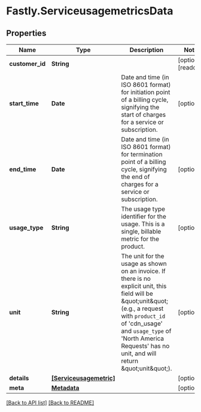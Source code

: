 # Fastly.ServiceusagemetricsData

## Properties

Name | Type | Description | Notes
------------ | ------------- | ------------- | -------------
**customer_id** | **String** |  | [optional] [readonly] 
**start_time** | **Date** | Date and time (in ISO 8601 format) for initiation point of a billing cycle, signifying the start of charges for a service or subscription. | [optional] 
**end_time** | **Date** | Date and time (in ISO 8601 format) for termination point of a billing cycle, signifying the end of charges for a service or subscription. | [optional] 
**usage_type** | **String** | The usage type identifier for the usage. This is a single, billable metric for the product. | [optional] 
**unit** | **String** | The unit for the usage as shown on an invoice. If there is no explicit unit, this field will be \&quot;unit\&quot; (e.g., a request with `product_id` of &#39;cdn_usage&#39; and `usage_type` of &#39;North America Requests&#39; has no unit, and will return \&quot;unit\&quot;). | [optional] 
**details** | [**[Serviceusagemetric]**](Serviceusagemetric.md) |  | [optional] 
**meta** | [**Metadata**](Metadata.md) |  | [optional] 


[[Back to API list]](../../README.md#endpoints) [[Back to README]](../../README.md)
